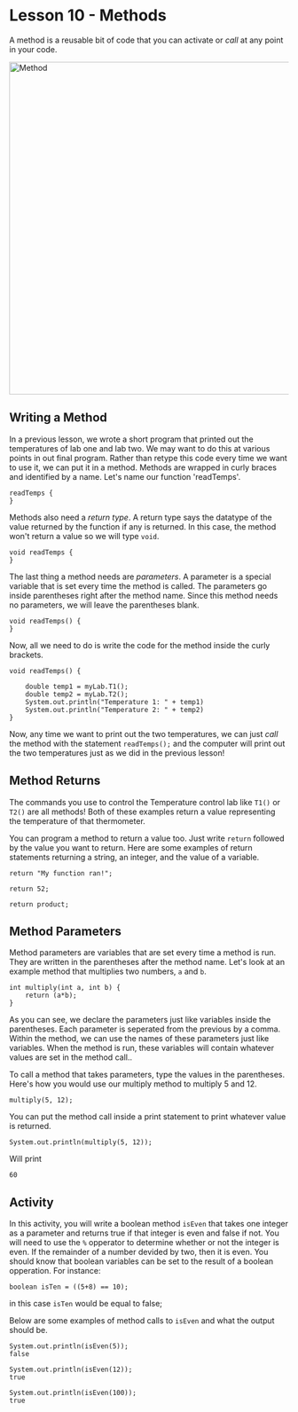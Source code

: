 
# Lesson 10 - Methods
A method is a reusable bit of code that you can activate or *call* at any point in your code.

<img src="https://i.imgur.com/GuLxJkv.png" alt="Method" width="600" />

## Writing a Method
In a previous lesson, we wrote a short program that printed out the temperatures of lab one and lab two. We may want to do this at various points in out final program. Rather than retype this code every time we want to use it, we can put it in a method. Methods are wrapped in curly braces and identified by a name. Let's name our function 'readTemps'.
```
readTemps {
}
```
Methods also need a *return type*. A return type says the datatype of the value returned by the function if any is returned. In this case, the method won't return a value so we will type ```void```.
```
void readTemps {
}
```
The last thing a method needs are *parameters*. A parameter is a special variable that is set every time the method is called. The parameters go inside parentheses right after the method name. Since this method needs no parameters, we will leave the parentheses blank.

```
void readTemps() {
}
```
Now, all we need to do is write the code for the method inside the curly brackets.

```
void readTemps() {

	double temp1 = myLab.T1();
	double temp2 = myLab.T2();
	System.out.println("Temperature 1: " + temp1)
	System.out.println("Temperature 2: " + temp2)
}
```
Now, any time we want to print out the two temperatures, we can just *call* the method  with the statement ```readTemps();``` and the computer will print out the two temperatures just as we did in the previous lesson!

## Method Returns
The commands you use to control the Temperature control lab like  ```T1()``` or ```T2()``` are all methods! Both of these examples return a value representing the temperature of that thermometer. 

You can program a method to return a value too. Just write ```return``` followed by the value you want to return. Here are some examples of return statements returning a string, an integer, and the value of a variable.
```
return "My function ran!";
```
```
return 52;
```
```
return product;
```

## Method Parameters
Method parameters are variables that are set every time a method is run. They are written in the parentheses after the method name. Let's look at an example method that multiplies two numbers, ```a``` and ```b```.
```
int multiply(int a, int b) {
	return (a*b);
}
```
As you can see, we declare the parameters just like variables inside the parentheses. Each parameter is seperated from the previous by a comma. Within the method, we can use the names of these parameters just like variables. When the method is run, these variables will contain whatever values are set in the method call..

To call a method that takes parameters, type the values in the parentheses. Here's how you would use our multiply method to multiply 5 and 12.
```
multiply(5, 12);

```
You can put the method call inside a print statement to print whatever value is returned.
```
System.out.println(multiply(5, 12));
```
Will print
```
60
```

## Activity
In this activity, you will write a boolean method ```isEven``` that takes one integer as a parameter and returns true if that integer is even and false if not. You will need to use the ```%```  opperator to determine whether or not the integer is even. If the remainder of a number devided by two, then it is even. You should know that boolean variables can be set to the result of a boolean opperation. For instance:
```
boolean isTen = ((5+8) == 10);
```
in this case ```isTen``` would be equal to false;

Below are some examples of method calls to ```isEven``` and what the output should be.

```
System.out.println(isEven(5));
false
```
```
System.out.println(isEven(12));
true
```
```
System.out.println(isEven(100));
true
```